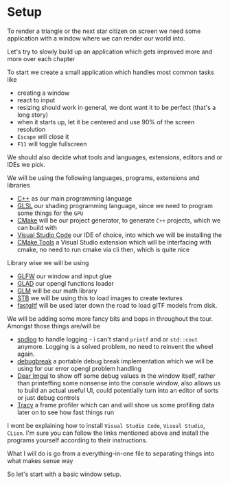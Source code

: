 # Setup

To render a triangle or the next star citizen on screen we need some application with a window
where we can render our world into.

Let's try to slowly build up an application which gets improved more and more over each chapter

To start we create a small application which handles most common tasks like

- creating a window
- react to input
- resizing should work in general, we dont want it to be perfect (that's a long story)
- when it starts up, let it be centered and use 90% of the screen resolution
- `Escape` will close it
- `F11` will toggle fullscreen

We should also decide what tools and languages, extensions, editors and or IDEs we pick.

We will be using the following languages, programs, extensions and libraries

- [C++](https://isocpp.org/get-started) as our main programming language
- [GLSL](https://www.opengl.org/registry/doc/GLSLangSpec.4.60.pdf) our shading programming language, since we need to program some things for the `GPU`
- [CMake](https://www.cmake.org) will be our project generator, to generate `C++` projects, which we can build with
- [Visual Studio Code]() our IDE of choice, into which we will be installing the 
- [CMake Tools](https://github.com/microsoft/vscode-cmake-tools) a Visual Studio extension which will be interfacing with cmake, no need to run cmake via cli then, which is quite nice

Library wise we will be using

- [GLFW](https://www.glfw.org) our window and input glue
- [GLAD](https://glad.dav1d.de/) our opengl functions loader
- [GLM](https://github.com/g-truc/glm) will be our math library
- [STB](https://github.com/nothings/stb.git) we will be using this to load images to create textures
- [fastgltf](https://github.com/spnda/fastgltf) will be used later down the road to load glTF models from disk.

We will be adding some more fancy bits and bops in throughout the tour. Amongst those things are/will be

- [spdlog](https://github.com/gabime/spdlog) to handle logging - i can't stand `printf` and or `std::cout` anymore. Logging is a solved problem, no need to reinvent the wheel again.
- [debugbreak](https://github.com/scottt/debugbreak) a portable debug break implementation which we will be using for our error opengl problem handling
- [Dear Imgui](https://github.com/ocornut/imgui) to show off some debug values in the window itself, rather than printeffing some nonsense into the console window, also allows us to build an actual useful UI, could potentially turn into an editor of sorts or just debug controls
- [Tracy](https://github.com/wolfpld/tracy.git) a frame profiler which can and will show us some profiling data later on to see how fast things run


I wont be explaining how to install `Visual Studio Code`, `Visual Studio`, `CLion`.
I'm sure you can follow the links mentioned above and install the programs yourself according to their instructions.

What I will do is go from a everything-in-one file to separating things into what makes sense way

So let's start with a basic window setup.

